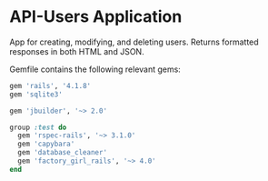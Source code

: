 # API-Users Application

App for creating, modifying, and deleting users.  Returns formatted responses in both HTML and JSON.

Gemfile contains the following relevant gems:

```ruby
gem 'rails', '4.1.8'
gem 'sqlite3'

gem 'jbuilder', '~> 2.0'

group :test do
  gem 'rspec-rails', '~> 3.1.0'
  gem 'capybara'
  gem 'database_cleaner'
  gem 'factory_girl_rails', '~> 4.0'
end
```
